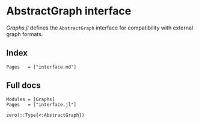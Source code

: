 # AbstractGraph interface

*Graphs.jl* defines the `AbstractGraph` interface for compatibility with external graph formats.

## Index

```@index
Pages   = ["interface.md"]
```

## Full docs

```@autodocs
Modules = [Graphs]
Pages   = ["interface.jl"]

```

```@docs
zero(::Type{<:AbstractGraph})
```
